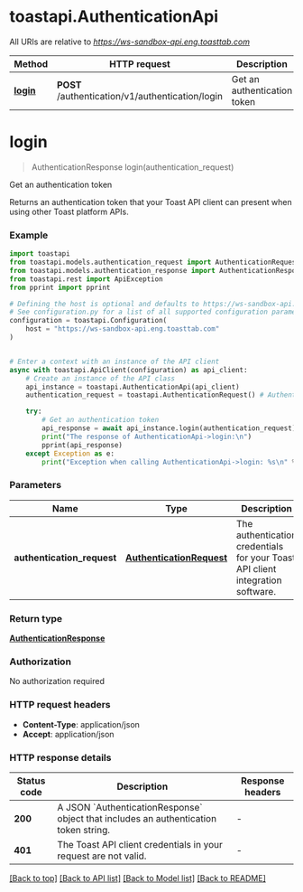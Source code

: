 # toastapi.AuthenticationApi

All URIs are relative to *https://ws-sandbox-api.eng.toasttab.com*

Method | HTTP request | Description
------------- | ------------- | -------------
[**login**](AuthenticationApi.md#login) | **POST** /authentication/v1/authentication/login | Get an authentication token


# **login**
> AuthenticationResponse login(authentication_request)

Get an authentication token

Returns an authentication token that your Toast API client can present
when using other Toast platform APIs.


### Example


```python
import toastapi
from toastapi.models.authentication_request import AuthenticationRequest
from toastapi.models.authentication_response import AuthenticationResponse
from toastapi.rest import ApiException
from pprint import pprint

# Defining the host is optional and defaults to https://ws-sandbox-api.eng.toasttab.com
# See configuration.py for a list of all supported configuration parameters.
configuration = toastapi.Configuration(
    host = "https://ws-sandbox-api.eng.toasttab.com"
)


# Enter a context with an instance of the API client
async with toastapi.ApiClient(configuration) as api_client:
    # Create an instance of the API class
    api_instance = toastapi.AuthenticationApi(api_client)
    authentication_request = toastapi.AuthenticationRequest() # AuthenticationRequest | The authentication credentials for your Toast API client integration software. 

    try:
        # Get an authentication token
        api_response = await api_instance.login(authentication_request)
        print("The response of AuthenticationApi->login:\n")
        pprint(api_response)
    except Exception as e:
        print("Exception when calling AuthenticationApi->login: %s\n" % e)
```



### Parameters


Name | Type | Description  | Notes
------------- | ------------- | ------------- | -------------
 **authentication_request** | [**AuthenticationRequest**](AuthenticationRequest.md)| The authentication credentials for your Toast API client integration software.  | 

### Return type

[**AuthenticationResponse**](AuthenticationResponse.md)

### Authorization

No authorization required

### HTTP request headers

 - **Content-Type**: application/json
 - **Accept**: application/json

### HTTP response details

| Status code | Description | Response headers |
|-------------|-------------|------------------|
**200** | A JSON &#x60;AuthenticationResponse&#x60; object that includes an authentication token string.  |  -  |
**401** | The Toast API client credentials in your request are not valid.  |  -  |

[[Back to top]](#) [[Back to API list]](../README.md#documentation-for-api-endpoints) [[Back to Model list]](../README.md#documentation-for-models) [[Back to README]](../README.md)

